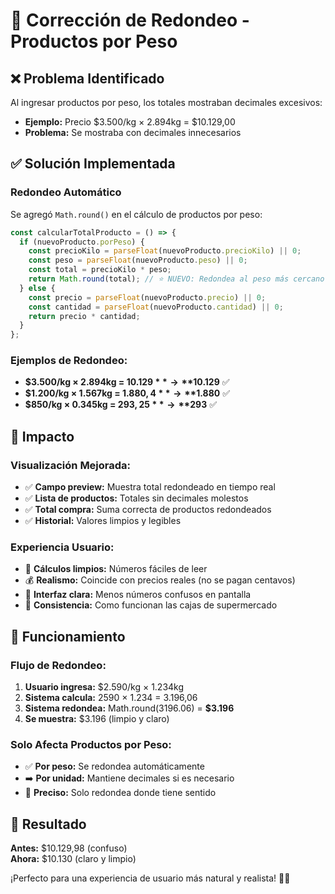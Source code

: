 # 🔧 Corrección de Redondeo - Productos por Peso

## ❌ **Problema Identificado**
Al ingresar productos por peso, los totales mostraban decimales excesivos:
- **Ejemplo:** Precio $3.500/kg × 2.894kg = $10.129,00
- **Problema:** Se mostraba con decimales innecesarios

## ✅ **Solución Implementada**

### **Redondeo Automático**
Se agregó `Math.round()` en el cálculo de productos por peso:

```typescript
const calcularTotalProducto = () => {
  if (nuevoProducto.porPeso) {
    const precioKilo = parseFloat(nuevoProducto.precioKilo) || 0;
    const peso = parseFloat(nuevoProducto.peso) || 0;
    const total = precioKilo * peso;
    return Math.round(total); // ⭐ NUEVO: Redondea al peso más cercano
  } else {
    const precio = parseFloat(nuevoProducto.precio) || 0;
    const cantidad = parseFloat(nuevoProducto.cantidad) || 0;
    return precio * cantidad;
  }
};
```

### **Ejemplos de Redondeo:**
- **$3.500/kg × 2.894kg = $10.129** → **$10.129** ✅
- **$1.200/kg × 1.567kg = $1.880,4** → **$1.880** ✅
- **$850/kg × 0.345kg = $293,25** → **$293** ✅

## 🎯 **Impacto**

### **Visualización Mejorada:**
- ✅ **Campo preview:** Muestra total redondeado en tiempo real
- ✅ **Lista de productos:** Totales sin decimales molestos
- ✅ **Total compra:** Suma correcta de productos redondeados
- ✅ **Historial:** Valores limpios y legibles

### **Experiencia Usuario:**
- 🧮 **Cálculos limpios:** Números fáciles de leer
- 💰 **Realismo:** Coincide con precios reales (no se pagan centavos)
- 📱 **Interfaz clara:** Menos números confusos en pantalla
- 🏪 **Consistencia:** Como funcionan las cajas de supermercado

## 🔄 **Funcionamiento**

### **Flujo de Redondeo:**
1. **Usuario ingresa:** $2.590/kg × 1.234kg
2. **Sistema calcula:** 2590 × 1.234 = 3.196,06
3. **Sistema redondea:** Math.round(3196.06) = **$3.196**
4. **Se muestra:** $3.196 (limpio y claro)

### **Solo Afecta Productos por Peso:**
- ✅ **Por peso:** Se redondea automáticamente
- ➡️ **Por unidad:** Mantiene decimales si es necesario
- 🎯 **Preciso:** Solo redondea donde tiene sentido

## 🚀 **Resultado**

**Antes:** $10.129,98 (confuso)  
**Ahora:** $10.130 (claro y limpio)

¡Perfecto para una experiencia de usuario más natural y realista! 🛒✨
